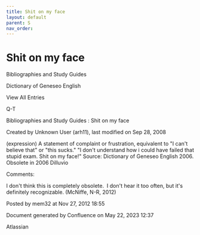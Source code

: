 ```yaml
---
title: Shit on my face
layout: default
parent: S
nav_order:
---
```


# Shit on my face

Bibliographies and Study Guides

Dictionary of Geneseo English

View All Entries

Q-T

Bibliographies and Study Guides : Shit on my face

Created by  Unknown User (arh11), last modified on Sep 28, 2008

(expression) A statement of complaint or frustration, equivalent to &quot;I can't believe that&quot; or &quot;this sucks.&quot; &quot;I don't understand how i could have failed that stupid exam. Shit on my face!&quot; Source: Dictionary of Geneseo English 2006. Obsolete in 2006 Dilluvio

Comments:

I don't think this is completely obsolete.  I don't hear it too often, but it's definitely recognizable. (McNiffe, N-R, 2012)

Posted by mem32 at Nov 27, 2012 18:55

Document generated by Confluence on May 22, 2023 12:37

Atlassian
